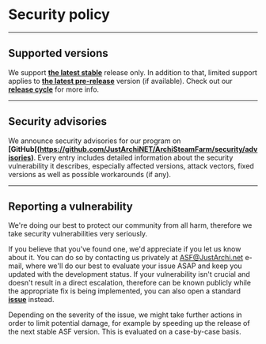 # Security policy

---

## Supported versions

We support **[the latest stable](https://github.com/JustArchiNET/ArchiSteamFarm/releases/latest)** release only. In addition to that, limited support applies to **[the latest pre-release](https://github.com/JustArchiNET/ArchiSteamFarm/releases)** version (if available). Check out our **[release cycle](https://github.com/JustArchiNET/ArchiSteamFarm/wiki/Release-cycle)** for more info.

---

## Security advisories

We announce security advisories for our program on **[GitHub[(https://github.com/JustArchiNET/ArchiSteamFarm/security/advisories)**. Every entry includes detailed information about the security vulnerability it describes, especially affected versions, attack vectors, fixed versions as well as possible workarounds (if any).

---

## Reporting a vulnerability

We're doing our best to protect our community from all harm, therefore we take security vulnerabilities very seriously.

If you believe that you've found one, we'd appreciate if you let us know about it. You can do so by contacting us privately at ASF@JustArchi.net e-mail, where we'll do our best to evaluate your issue ASAP and keep you updated with the development status. If your vulnerability isn't crucial and doesn't result in a direct escalation, therefore can be known publicly while the appropriate fix is being implemented, you can also open a standard **[issue](https://github.com/JustArchiNET/ArchiSteamFarm/issues/new/choose)** instead.

Depending on the severity of the issue, we might take further actions in order to limit potential damage, for example by speeding up the release of the next stable ASF version. This is evaluated on a case-by-case basis.

